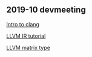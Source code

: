 ## 2019-10 devmeeting

[Intro to clang](https://llvm.org/devmtg/2019-10/slides/ClangTutorial-Stulova-vanHaastregt.pdf)

[LLVM IR tutorial](https://llvm.org/devmtg/2019-04/slides/Tutorial-Bridgers-LLVM_IR_tutorial.pdf)

[LLVM matrix type](https://reviews.llvm.org/D72281#change-sGx1ZvRUOxGG)

